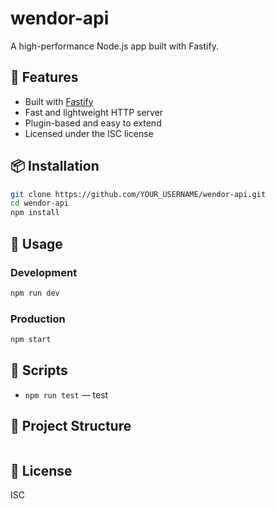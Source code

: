 # wendor-api

A high-performance Node.js app built with Fastify.

## 🚀 Features

- Built with [Fastify](https://fastify.io/)
- Fast and lightweight HTTP server
- Plugin-based and easy to extend
- Licensed under the ISC license

## 📦 Installation

```bash
git clone https://github.com/YOUR_USERNAME/wendor-api.git
cd wendor-api
npm install
```

## 🚦 Usage

### Development

```bash
npm run dev
```

### Production

```bash
npm start
```

## 🔌 Scripts

- `npm run test` — test

## 📁 Project Structure

```

```

## 📝 License

ISC
